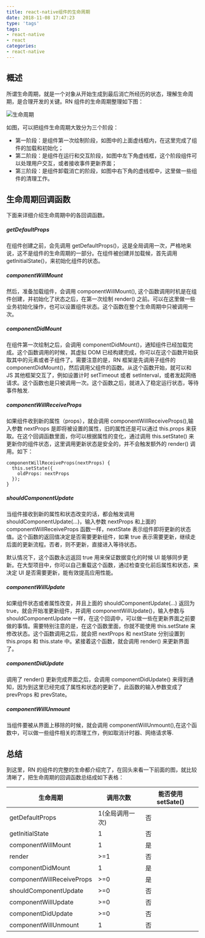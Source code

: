 ```yaml
---
title: react-native组件的生命周期
date: 2018-11-08 17:47:23
type: 'tags'
tags:                 
- react-native
- react
categories:
- react-native
---
```


## 概述
所谓生命周期，就是一个对象从开始生成到最后消亡所经历的状态，理解生命周期，是合理开发的关键。RN 组件的生命周期整理如下图：

<!--more-->

![生命周期](https://img.race604.com/3-3-component-lifecycle.jpg)

如图，可以把组件生命周期大致分为三个阶段：

* 第一阶段：是组件第一次绘制阶段，如图中的上面虚线框内，在这里完成了组件的加载和初始化；
* 第二阶段：是组件在运行和交互阶段，如图中左下角虚线框，这个阶段组件可以处理用户交互，或者接收事件更新界面；
* 第三阶段：是组件卸载消亡的阶段，如图中右下角的虚线框中，这里做一些组件的清理工作。

## 生命周期回调函数

下面来详细介绍生命周期中的各回调函数。

##### *getDefaultProps*
在组件创建之前，会先调用 getDefaultProps()，这是全局调用一次，严格地来说，这不是组件的生命周期的一部分。在组件被创建并加载候，首先调用 getInitialState()，来初始化组件的状态。

##### *componentWillMount*
然后，准备加载组件，会调用 componentWillMount(), 这个函数调用时机是在组件创建，并初始化了状态之后，在第一次绘制 render() 之前。可以在这里做一些业务初始化操作，也可以设置组件状态。这个函数在整个生命周期中只被调用一次。

##### *componentDidMount*
在组件第一次绘制之后，会调用 componentDidMount()，通知组件已经加载完成。这个函数调用的时候，其虚拟 DOM 已经构建完成，你可以在这个函数开始获取其中的元素或者子组件了。需要注意的是，RN 框架是先调用子组件的 componentDidMount()，然后调用父组件的函数。从这个函数开始，就可以和 JS 其他框架交互了，例如设置计时 setTimeout 或者 setInterval，或者发起网络请求。这个函数也是只被调用一次。这个函数之后，就进入了稳定运行状态，等待事件触发.

##### *componentWillReceiveProps*
如果组件收到新的属性（props），就会调用 componentWillReceiveProps(),输入参数 nextProps 是即将被设置的属性，旧的属性还是可以通过 this.props 来获取。在这个回调函数里面，你可以根据属性的变化，通过调用 this.setState() 来更新你的组件状态，这里调用更新状态是安全的，并不会触发额外的 render() 调用。如下：
```
componentWillReceiveProps(nextProps) {  
  this.setState({
    oldProps: nextProps
  });
}
```

##### *shouldComponentUpdate*
当组件接收到新的属性和状态改变的话，都会触发调用 shouldComponentUpdate(…)，输入参数 nextProps 和上面的 componentWillReceiveProps 函数一样，nextState 表示组件即将更新的状态值。这个函数的返回值决定是否需要更新组件，如果 true 表示需要更新，继续走后面的更新流程。否者，则不更新，直接进入等待状态。

默认情况下，这个函数永远返回 true 用来保证数据变化的时候 UI 能够同步更新。在大型项目中，你可以自己重载这个函数，通过检查变化前后属性和状态，来决定 UI 是否需要更新，能有效提高应用性能。

##### *componentWillUpdate*
如果组件状态或者属性改变，并且上面的 shouldComponentUpdate(…) 返回为 true，就会开始准更新组件，并调用 componentWillUpdate()，输入参数与 shouldComponentUpdate 一样，在这个回调中，可以做一些在更新界面之前要做的事情。需要特别注意的是，在这个函数里面，你就不能使用 this.setState 来修改状态。这个函数调用之后，就会把 nextProps 和 nextState 分别设置到 this.props 和 this.state 中。紧接着这个函数，就会调用 render() 来更新界面了。

##### *componentDidUpdate*
调用了 render() 更新完成界面之后，会调用 componentDidUpdate() 来得到通知，因为到这里已经完成了属性和状态的更新了，此函数的输入参数变成了 prevProps 和 prevState。

##### *componentWillUnmount*
当组件要被从界面上移除的时候，就会调用 componentWillUnmount(),在这个函数中，可以做一些组件相关的清理工作，例如取消计时器、网络请求等.

## 总结
到这里，RN 的组件的完整的生命都介绍完了，在回头来看一下前面的图，就比较清晰了，把生命周期的回调函数总结成如下表格：

|生命周期|	调用次数	|能否使用 setSate()|
|-------|-----|-----|
|getDefaultProps|	1(全局调用一次)	|否|
|getInitialState	|1	|否|
|componentWillMount|	1	|是|
|render	|>=1|	否|
|componentDidMount	|1	|是|
|componentWillReceiveProps|	>=0	|是|
|shouldComponentUpdate|	>=0	|否|
|componentWillUpdate	|>=0	|否|
|componentDidUpdate	|>=0|	否|
|componentWillUnmount|	1| 否|